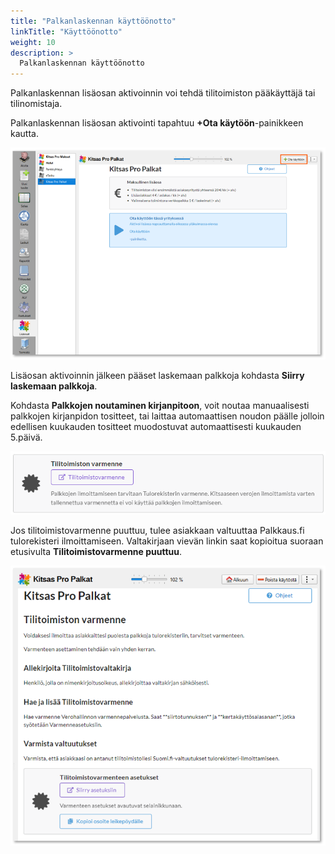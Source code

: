 ```yaml
---
title: "Palkanlaskennan käyttöönotto"
linkTitle: "Käyttöönotto"
weight: 10
description: >
  Palkanlaskennan käyttöönotto
---
```


Palkanlaskennan lisäosan aktivoinnin voi tehdä tilitoimiston pääkäyttäjä tai tilinomistaja.

Palkanlaskennan lisäosan aktivointi tapahtuu **+Ota käytöön**-painikkeen kautta.

![](/img/fi/lisaosa/palkat/aloitus1.png)

Lisäosan aktivoinnin jälkeen pääset laskemaan palkkoja kohdasta **Siirry laskemaan palkkoja**.

Kohdasta **Palkkojen noutaminen kirjanpitoon**, voit noutaa manuaalisesti palkkojen kirjanpidon tositteet, tai laittaa automaattisen noudon päälle jolloin edellisen kuukauden tositteet muodostuvat automaattisesti kuukauden 5.päivä.

![](/img/fi/lisaosa/palkat/aloitus2.png)

Jos tilitoimistovarmenne puuttuu, tulee asiakkaan valtuuttaa Palkkaus.fi tulorekisteri ilmoittamiseen. Valtakirjaan vievän linkin saat kopioitua suoraan etusivulta **Tilitoimistovarmenne puuttuu**.

![](/img/fi/lisaosa/palkat/aloitus3.png)

